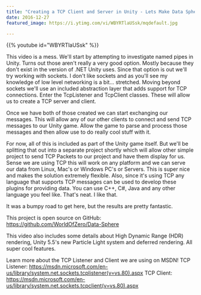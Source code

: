```yaml
---
title: "Creating a TCP Client and Server in Unity - Lets Make Data Sphere - Part 2"
date: 2016-12-27
featured_image: https://i.ytimg.com/vi/WBYRTlaUSsk/mqdefault.jpg

---
```


{{% youtube id="WBYRTlaUSsk" %}}

This video is a mess. We'll start by attempting to investigate named pipes in Unity. Turns out those aren't really a very good option. Mostly because they don't exist in the version of .NET Unity uses. Since that option is out we'll try working with sockets. I don't like sockets and as you'll see my knowledge of low level networking is a bit... stretched. Moving beyond sockets we'll use an included abstraction layer that adds support for TCP connections. Enter the TcpListener and TcpClient classes. These will allow us to create a TCP server and client.

Once we have both of those created we can start exchanging our messages. This will allow any of our other clients to connect and send TCP messages to our Unity game. Allow the game to parse and process those messages and then allow use to do really cool stuff with it.

For now, all of this is included as part of the Unity game itself. But we'll be splitting that out into a separate project shortly which will allow other simple project to send TCP Packets to our project and have them display for us. Sense we are using TCP this will work on any platform and we can serve our data from Linux, Mac's or Windows PC's or Servers. This is super nice and makes the solution extremely flexible. Also, since it's using TCP any language that supports TCP messages can be used to develop these plugins for providing data. You can use C++, C#, Java and any other language you feel like. That's neat. I like that.

It was a bumpy road to get here, but the results are pretty fantastic.

This project is open source on GitHub: https://github.com/WorldOfZero/Data-Sphere

This video also includes some details about High Dynamic Range (HDR) rendering, Unity 5.5's new Particle Light system and deferred rendering. All super cool features.

Learn more about the TCP Listener and Client we are using on MSDN!
TCP Listener:  https://msdn.microsoft.com/en-us/library/system.net.sockets.tcplistener(v=vs.80).aspx
TCP Client: https://msdn.microsoft.com/en-us/library/system.net.sockets.tcpclient(v=vs.80).aspx